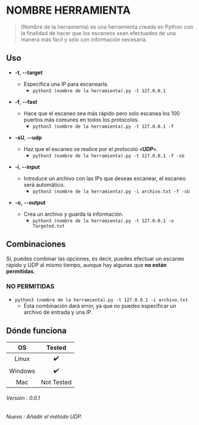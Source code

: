 # NOMBRE HERRAMIENTA

> (Nombre de la herramienta) es una herramienta creada en Python con la finalidad de hacer que los escaneos sean efectuados de una manera más fácil y solo con información necesaria.

## Uso
- **-t**, **--target**
	- Especifica una IP para escanearla.
		- `python3 (nombre de la herramienta).py -t 127.0.0.1`
	
- **-f**, **--fast**
	- Hace que el escaneo sea más rápido pero solo escanea los 100 puertos más comunes en todos los protocolos.
		- `python3 (nombre de la herramienta).py -t 127.0.0.1 -f`
	
- **-sU**, **--udp**
	- Haz que el escaneo se realice por el protocolo «**UDP**».
		- `python3 (nombre de la herramienta).py -t 127.0.0.1 -f -sU`
	
- **-i**, **--input**
	- Introduce un archivo con las IPs que deseas escanear, el escaneo será automático.
		- `python3 (nombre de la herramienta).py -i archivo.txt -f -sU`
	
- **-o,** **--output**
	- Crea un archivo y guarda la información.
		- `python3 (nombre de la herramienta).py -t 127.0.0.1 -o Targeted.txt`

## Combinaciones
Sí, puedes combinar las opciones, es decir, puedes efectuar un escaneo rápido y UDP al mismo tiempo, aunque hay algunas que **no están permitidas**.
### NO PERMITIDAS
- `python3 (nombre de la herramienta).py -t 127.0.0.1 -i archivo.txt`
	- Ésta combinación dará error, ya que no puedes especificar un archivo de entrada y una IP.

## Dónde funciona
|    OS   |   Tested   |
|:-------:|:----------:|
| Linux   |      ✔️     |
| Windows |      ✔️     |
| Mac     | Not Tested |

###### Versión : 0.0.1
###### Nuevo : Añadir el método UDP.
